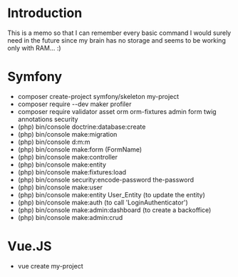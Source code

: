 # Introduction

This is a memo so that I can remember every basic command I would surely need in the future since my brain has no storage and seems to be working only with RAM... :)

# Symfony

  - composer create-project symfony/skeleton my-project
  - composer require --dev maker profiler
  - composer require validator asset orm orm-fixtures admin form twig annotations security
  - (php) bin/console doctrine:database:create
  - (php) bin/console make:migration
  - (php) bin/console d:<zero-width-space>m:m
  - (php) bin/console make:form (FormName)
  - (php) bin/console make:controller
  - (php) bin/console make:entity
  - (php) bin/console make:fixtures:load
  - (php) bin/console security:encode-password the-password
  - (php) bin/console make:user
  - (php) bin/console make:entity User_Entity (to update the entity)
  - (php) bin/console make:auth (to call 'LoginAuthenticator')
  - (php) bin/console make:admin:dashboard (to create a backoffice)
  - (php) bin/console make:admin:crud
  
  # Vue.JS
  
  - vue create my-project

